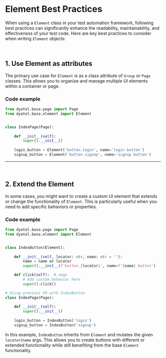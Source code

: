 # Element Best Practices

When using a `Element` class in your test automation framework, following best practices can significantly enhance the
readability, maintainability, and effectiveness of your test code. Here are key best practices to consider when writing
`Element` objects:

<br>

## 1. Use Element as attributes

The primary use case for `Element` is as a class attribute of `Group` or `Page` classes. 
This allows you to organize and manage multiple UI elements within a container or page.

### Code example

```python
from dyatel.base.page import Page
from dyatel.base.element import Element


class IndexPage(Page):
    
    def __init__(self):
        super().__init__()
    
    login_button = Element('button.login', name='login button')
    signup_button = Element('button.signup', name='signup button')
```

---

<br>

## 2. Extend the Element

In some cases, you might want to create a custom UI element that extends or change the functionality of `Element`. 
This is particularly useful when you need to add specific behaviors or properties.

### Code example

```python
from dyatel.base.page import Page
from dyatel.base.element import Element


class IndexButton(Element):
    
    def __init__(self, locator: str, name: str = ''):
        name = name or locator
        super().__init__(f'button.{locator}', name=f'{name} button')

    def click(self):  # noqa
        # Add custom behavior here
        super().click()

# Using previous PO with IndexButton
class IndexPage(Page):
    
    def __init__(self):
        super().__init__()
    
    login_button = IndexButton('login')
    signup_button = IndexButton('signup')
```

In this example, `IndexButton` inherits from `Element` and mutates the given `locator`/`name` args.
This allows you to create buttons with different or extended functionality while still benefiting from the base `Element` functionality.
